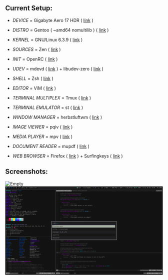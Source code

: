 Current Setup:
--------------


+ *DEVICE* = Gigabyte Aero 17 HDR ( [link](https://www.gigabyte.com/Laptop/AERO-17-HDR--Intel-11th-Gen) )

+ *DISTRO* = Gentoo ( ~amd64 nomultilib ) ( [link](https://www.gentoo.org) )

+ *KERNEL* = GNU/Linux 6.3.9 ( [link](https://kernel.org) )

+ *SOURCES* = Zen ( [link](https://github.com/zen-kernel/zen-kernel) )

+ *INIT* = OpenRC ( [link](https://github.com/OpenRC/openrc) )

+ *UDEV* = mdevd ( [link](https://skarnet.org/software/mdevd/) ) + libudev-zero ( [link](https://github.com/illiliti/libudev-zero) )

+ *SHELL* = Zsh ( [link](https://www.zsh.org/) )

+ *EDITOR* = ViM ( [link](https://www.vim.org/) )

+ *TERMINAL MULTIPLEX* = Tmux ( [link](https://github.com/tmux/tmux/wiki) )

+ *TERMINAL EMULATOR* = st ( [link](https://st.suckless.org/) )

+ *WINDOW MANAGER* = herbstluftwm ( [link](https://herbstluftwm.org/) )

+ *IMAGE VIEWER* = pqiv ( [link](https://github.com/phillipberndt/pqiv) )

+ *MEDIA PLAYER* = mpv ( [link](https://mpv.io/) )

+ *DOCUMENT READER* = mupdf ( [link](https://mupdf.com/) )

+ *WEB BROWSER* = Firefox ( [link](https://www.mozilla.org/en-US/firefox/new/) ) + Surfingkeys ( [link](https://github.com/brookhong/Surfingkeys) )


Screenshots:
--------------

![Empty](share/images/2023_07_20-190342.png)
![Workload](share/images/2023_07_20-194025.png)
